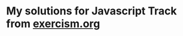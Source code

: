 # My solutions for Javascript Track from [exercism.org](https://exercism.org/profiles/milicagolocorbin/solutions?track_slug=javascript)
